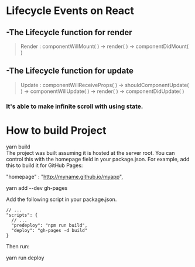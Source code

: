 # Lifecycle Events on React

## -The Lifecycle function for render

> Render : componentWillMount( ) -> render( ) -> componentDidMount( )

## -The Lifecycle function for update

> Update : componentWillReceiveProps( ) -> shouldComponentUpdate( ) -> componentWillUpdate( ) -> render( ) -> componentDidUpdate( )

### It's able to make infinite scroll with using state.

# How to build Project

yarn build  
The project was built assuming it is hosted at the server root.
You can control this with the homepage field in your package.json.
For example, add this to build it for GitHub Pages:

"homepage" : "http://myname.github.io/myapp",

yarn add --dev gh-pages

Add the following script in your package.json.

    // ...
    "scripts": {
      // ...
      "predeploy": "npm run build",
      "deploy": "gh-pages -d build"
    }

Then run:

yarn run deploy
